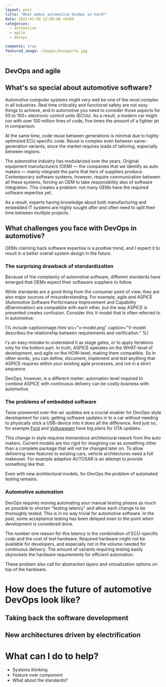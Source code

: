 ```yaml
---
layout: post
title: "What makes automotive DevOps so hard?"
date: 2021-01-08 12:00:00 +0300
categories: 
  - automotive
  - agile
  - devops

comments: true
featured_image: /images/bonaparte.jpg
---
```



## DevOps and agile


## What's so special about automotive software?

Automotive computer systems might very well be one of the most complex in all industries. Real time criticality and functional safety are not easy things to achieve, and in automotive you need to consider those aspects for 50 to 100+ electronic control units (ECUs). As a result, a modern car might run with over 100 million lines of code, five times the amount of a fighter jet in comparison. 

At the same time, code reuse between generations is minimal due to highly optimized ECU specific code. Reuse is complex even between same-generation variants, since the market requires loads of tailoring, especially between regions. 

The automotive industry has modularized over the years. Original equipment manufacturers (OEM) — the companies that we identify as auto makers — mainly integrate the parts that tiers of suppliers produce. Contemporary software systems, however, require communication between all these systems, forcing an OEM to take responsibility also of software integration. This creates a problem: not many OEMs have the required software expertise yet. 

As a result, experts having knowledge about both manufacturing and embedded IT systems are highly sought after and often need to split their time between multiple projects.

## What challenges you face with DevOps in automotive?

OEMs claiming back software expertise is a positive trend, and I expect it to result in a better overall system design in the future. 

### The surprising drawback of standardization

Because of the complexity of automotive software, different standards have emerged that OEMs expect their softaware suppliers to follow. 

While standards are a good thing from the consumer point of view, they are also major sources of misunderstanding. For example, agile and ASPICE (Automotive Software Performance Improvement and Capability dEtermination) are compatible with each other, but the way ASPICE is presented creates confusion. Consider this V-model that is often referred to in automotive:

{% include captionimage.html src="v-model.png" caption="V-model describes the relationship between requirements and verification." %}

I's an easy mistake to understand it as stage gates, or to apply iterations only for the bottom part. In truth, ASPICE operates on the WHAT-level of development, and agile on the HOW-level, making them compatible. So in other words, you can define, document, implement and test anything that ASPICE requires within your existing agile processes, and not in a strict sequence. 

DevOps, however, is a different matter: automation level required to combine ASPICE with continuous delivery can be costly business with automotive. 

### The problems of embedded software

Tesla-pioneered over-the-air updates are a crucial enabler for DevOps-style development for cars: getting software updates in to a car without needing to physically stick a USB-device into it does all the difference. And just so, for example [Ford](https://corporate.ford.com/articles/products/over-the-air-software-updates.html) and [Volkswagen](https://www.continental.com/en/press/press-releases/volkswagen-id3-236882) have big plans for OTA updates. 

This change in style requires tremendous architectural rework from the auto makers. Current models are too rigid for imagining car as something other than a complete package that will not be changed later on. To allow delivering new features to existing cars, vehicle architectures need a full makeover. For example adaptive AUTOSAR is an attempt to provide something like that. 

Even with new architectural models, for DevOps the problem of automated testing remains. 

### Automotive automation

DevOps requires moving automating your manual testing phases as much as possible to shorten "testing latency" and allow each change to be thoroughly tested. This is in no way trivial for automotive software. In the past, some acceptance testing has been delayed even to the point when development is considered done.

The number one reason for this latency is the combination of ECU-specific code and the cost of test hardware. Required hardware might not be available for developers, and especially not in the volume needed for continuous delivery. The amount of variants requiring testing easily skyrockets the hardware requirements for efficient automation. 

These problem also call for abstraction layers and virtualization options on top of the hardware. 


# How does the future of automotive DevOps look like? 

## Taking back the software development

## New architectures driven by electrification


# What can I do to help?

* Systems thinking
* Feature over component
* What about the standards? 